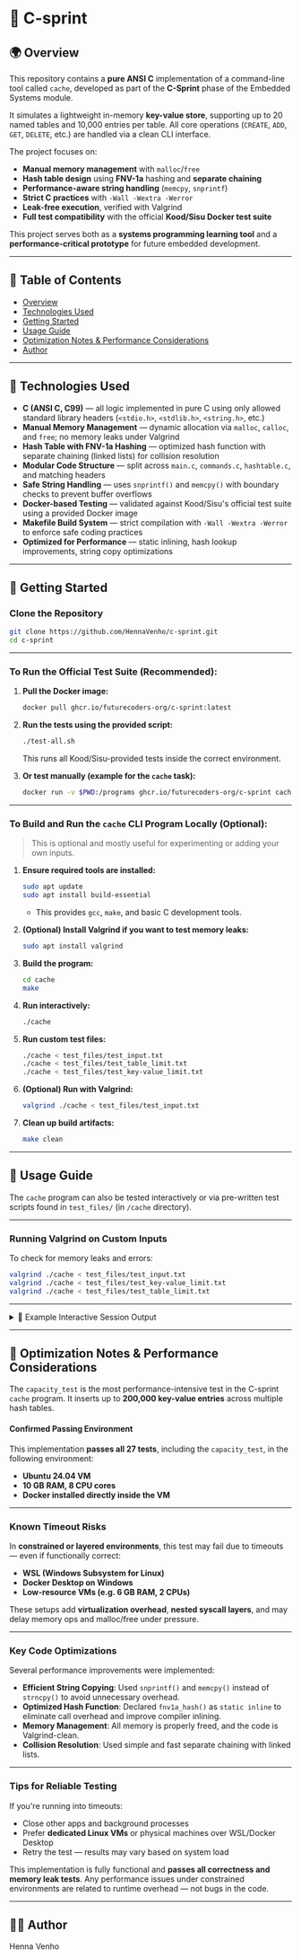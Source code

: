 # :running: C-sprint

## :earth_africa: Overview

This repository contains a **pure ANSI C** implementation of a command-line tool called `cache`, developed as part of the **C-Sprint** phase of the Embedded Systems module.

It simulates a lightweight in-memory **key-value store**, supporting up to 20 named tables and 10,000 entries per table. All core operations (`CREATE`, `ADD`, `GET`, `DELETE`, etc.) are handled via a clean CLI interface.

The project focuses on:

- **Manual memory management** with `malloc`/`free`
- **Hash table design** using **FNV-1a** hashing and **separate chaining**
- **Performance-aware string handling** (`memcpy`, `snprintf`)
- **Strict C practices** with `-Wall -Wextra -Werror`
- **Leak-free execution**, verified with Valgrind
- **Full test compatibility** with the official **Kood/Sisu Docker test suite**

This project serves both as a **systems programming learning tool** and a **performance-critical prototype** for future embedded development.

---

## :book: Table of Contents 
- [Overview](#earth_africa-overview)
- [Technologies Used](#wrench-technologies-used)
- [Getting Started](#jigsaw-getting-started)
- [Usage Guide](#rocket-usage-guide)
- [Optimization Notes & Performance Considerations](#high_brightness-optimization-notes--performance-considerations)
- [Author](#female_detective-author)

---

## :wrench: Technologies Used 

- **C (ANSI C, C99)** — all logic implemented in pure C using only allowed standard library headers (`<stdio.h>`, `<stdlib.h>`, `<string.h>`, etc.)
- **Manual Memory Management** — dynamic allocation via `malloc`, `calloc`, and `free`; no memory leaks under Valgrind
- **Hash Table with FNV-1a Hashing** — optimized hash function with separate chaining (linked lists) for collision resolution
- **Modular Code Structure** — split across `main.c`, `commands.c`, `hashtable.c`, and matching headers
- **Safe String Handling** — uses `snprintf()` and `memcpy()` with boundary checks to prevent buffer overflows
- **Docker-based Testing** — validated against Kood/Sisu's official test suite using a provided Docker image
- **Makefile Build System** — strict compilation with `-Wall -Wextra -Werror` to enforce safe coding practices
- **Optimized for Performance** — static inlining, hash lookup improvements, string copy optimizations

---

## :jigsaw: Getting Started

### Clone the Repository

```bash
git clone https://github.com/HennaVenho/c-sprint.git
cd c-sprint
```

---

### To Run the Official Test Suite (Recommended):

1. **Pull the Docker image:**
    ```bash
    docker pull ghcr.io/futurecoders-org/c-sprint:latest
    ```

2. **Run the tests using the provided script:**
    ```bash
    ./test-all.sh
    ```
    This runs all Kood/Sisu-provided tests inside the correct environment.

3. **Or test manually (example for the `cache` task):**
    ```bash
    docker run -v $PWD:/programs ghcr.io/futurecoders-org/c-sprint cache
    ```

---

### To Build and Run the `cache` CLI Program Locally (Optional):

> This is optional and mostly useful for experimenting or adding your own inputs.

1. **Ensure required tools are installed:**
    ```bash
    sudo apt update
    sudo apt install build-essential
    ```
    - This provides `gcc`, `make`, and basic C development tools.

2. **(Optional) Install Valgrind if you want to test memory leaks:**
    ```bash
    sudo apt install valgrind
    ```

3. **Build the program:**
    ```bash
    cd cache
    make
    ```

4. **Run interactively:**
    ```bash
    ./cache
    ```

5. **Run custom test files:**
    ```bash
    ./cache < test_files/test_input.txt
    ./cache < test_files/test_table_limit.txt
    ./cache < test_files/test_key-value_limit.txt
    ```

6. **(Optional) Run with Valgrind:**
    ```bash
    valgrind ./cache < test_files/test_input.txt
    ```

7. **Clean up build artifacts:**
    ```bash
    make clean
    ```

---

## :rocket: Usage Guide

The `cache` program can also be tested interactively or via pre-written test scripts found in `test_files/` (in `/cache` directory).

---

### Running Valgrind on Custom Inputs

To check for memory leaks and errors:
```bash
valgrind ./cache < test_files/test_input.txt
valgrind ./cache < test_files/test_key-value_limit.txt
valgrind ./cache < test_files/test_table_limit.txt
```

---

<details> <summary>🧾 Example Interactive Session Output</summary>

```bash
$> make
$> ./cache
Welcome to Cache.
Type HELP to see the usage.
Type EXIT to exit.

cache> HELP
Available commands:

HELP - HELP
LIST - LIST
CREATE - CREATE <table>
ADD - ADD <table> <key> <value>
COUNT - COUNT <table>
GET - GET <table> <key>
DELETE - DELETE <table> <key>
DROP - DROP <table>
EXIT - EXIT

cache> CREATE table1
TABLE table1 created

cache> CREATE table1         
TABLE table1 already exists

cache> ADD table1 key1 value1
VALUE value1 at KEY key1 added to TABLE table1

cache> ADD table1 key1 value2
VALUE value2 at KEY key1 added to TABLE table1

cache> GET table1 key1
VALUE: value2

cache> COUNT table1
Item count in TABLE table1: 1

cache> LIST
table1

cache> DELETE table1 key1
KEY key1 deleted from TABLE table1

cache> GET table1 key1
KEY key1 doesn't exist in TABLE table1

cache> DELETE table1 key1
KEY key1 doesn't exist in TABLE table1

cache> DROP table1
TABLE table1 deleted

cache> LIST
No tables exist

cache> COUNT table1
TABLE table1 doesn't exist

cache> ADD table1 key1 value1
TABLE table1 doesn't exist

cache> DELETE table1 key1
TABLE table1 doesn't exist

cache> GET table1 key1
TABLE table1 doesn't exist

cache> DROP table1
TABLE table1 doesn't exist

cache> EXIT
Exiting...
```
</details>

---

## :high_brightness: Optimization Notes & Performance Considerations

The `capacity_test` is the most performance-intensive test in the C-sprint `cache` program. It inserts up to **200,000 key-value entries** across multiple hash tables.


#### Confirmed Passing Environment

This implementation **passes all 27 tests**, including the `capacity_test`, in the following environment:

- **Ubuntu 24.04 VM**
- **10 GB RAM, 8 CPU cores**
- **Docker installed directly inside the VM**

---

### Known Timeout Risks

In **constrained or layered environments**, this test may fail due to timeouts — even if functionally correct:

- **WSL (Windows Subsystem for Linux)**
- **Docker Desktop on Windows**
- **Low-resource VMs (e.g. 6 GB RAM, 2 CPUs)**

These setups add **virtualization overhead**, **nested syscall layers**, and may delay memory ops and malloc/free under pressure.

---

### Key Code Optimizations

Several performance improvements were implemented:
- **Efficient String Copying**: Used `snprintf()` and `memcpy()` instead of `strncpy()` to avoid unnecessary overhead.
- **Optimized Hash Function**: Declared `fnv1a_hash()` as `static inline` to eliminate call overhead and improve compiler inlining.
- **Memory Management**: All memory is properly freed, and the code is Valgrind-clean.
- **Collision Resolution**: Used simple and fast separate chaining with linked lists.

---

### Tips for Reliable Testing

If you're running into timeouts:
- Close other apps and background processes
- Prefer **dedicated Linux VMs** or physical machines over WSL/Docker Desktop
- Retry the test — results may vary based on system load

This implementation is fully functional and **passes all correctness and memory leak tests**. Any performance issues under constrained environments are related to runtime overhead — not bugs in the code.

---

## :female_detective: Author

Henna Venho
